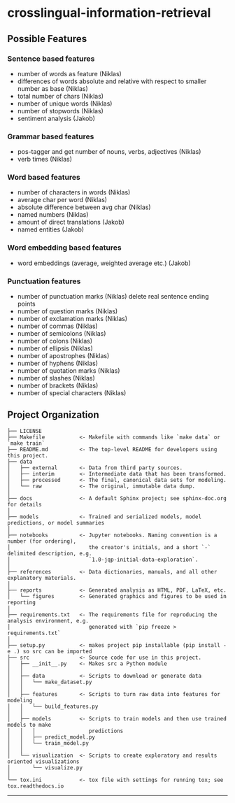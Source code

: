 # crosslingual-information-retrieval

## Possible Features

### Sentence based features
- number of words as feature (Niklas)
- differences of words absolute and relative with respect to smaller number as base (Niklas)
- total number of chars (Niklas)
- number of unique words (Niklas)
- number of stopwords (Niklas)
- sentiment analysis (Jakob)

### Grammar based features
- pos-tagger and get number of nouns, verbs, adjectives (Niklas)
- verb times (Niklas)

### Word based features
- number of characters in words (Niklas)
- average char per word (Niklas)
- absolute difference between avg char (Niklas)
- named numbers (Niklas)
- amount of direct translations (Jakob)
- named entities (Jakob)


### Word embedding based features
- word embeddings (average, weighted average etc.) (Jakob)

### Punctuation features
- number of punctuation marks (Niklas) delete real sentence ending points
- number of question marks (Niklas)
- number of exclamation marks (Niklas)
- number of commas (Niklas)
- number of semicolons (Niklas)
- number of colons (Niklas)
- number of ellipsis (Niklas)
- number of apostrophes (Niklas)
- number of hyphens (Niklas)
- number of quotation marks (Niklas)
- number of slashes (Niklas)
- number of brackets (Niklas)
- number of special characters (Niklas)



## Project Organization

    ├── LICENSE
    ├── Makefile           <- Makefile with commands like `make data` or `make train`
    ├── README.md          <- The top-level README for developers using this project.
    ├── data
    │   ├── external       <- Data from third party sources.
    │   ├── interim        <- Intermediate data that has been transformed.
    │   ├── processed      <- The final, canonical data sets for modeling.
    │   └── raw            <- The original, immutable data dump.
    │
    ├── docs               <- A default Sphinx project; see sphinx-doc.org for details
    │
    ├── models             <- Trained and serialized models, model predictions, or model summaries
    │
    ├── notebooks          <- Jupyter notebooks. Naming convention is a number (for ordering),
    │                         the creator's initials, and a short `-` delimited description, e.g.
    │                         `1.0-jqp-initial-data-exploration`.
    │
    ├── references         <- Data dictionaries, manuals, and all other explanatory materials.
    │
    ├── reports            <- Generated analysis as HTML, PDF, LaTeX, etc.
    │   └── figures        <- Generated graphics and figures to be used in reporting
    │
    ├── requirements.txt   <- The requirements file for reproducing the analysis environment, e.g.
    │                         generated with `pip freeze > requirements.txt`
    │
    ├── setup.py           <- makes project pip installable (pip install -e .) so src can be imported
    ├── src                <- Source code for use in this project.
    │   ├── __init__.py    <- Makes src a Python module
    │   │
    │   ├── data           <- Scripts to download or generate data
    │   │   └── make_dataset.py
    │   │
    │   ├── features       <- Scripts to turn raw data into features for modeling
    │   │   └── build_features.py
    │   │
    │   ├── models         <- Scripts to train models and then use trained models to make
    │   │   │                 predictions
    │   │   ├── predict_model.py
    │   │   └── train_model.py
    │   │
    │   └── visualization  <- Scripts to create exploratory and results oriented visualizations
    │       └── visualize.py
    │
    └── tox.ini            <- tox file with settings for running tox; see tox.readthedocs.io


--------
